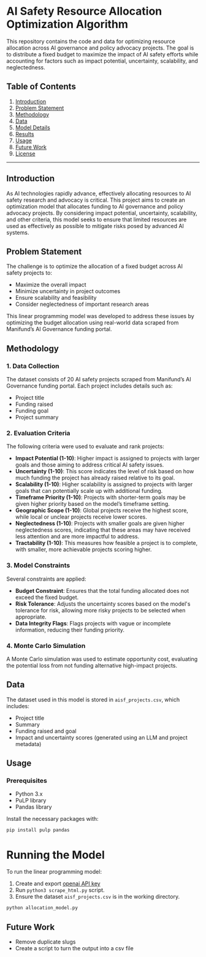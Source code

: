 # AI Safety Resource Allocation Optimization Algorithm

This repository contains the code and data for optimizing resource allocation across AI governance and policy advocacy projects. The goal is to distribute a fixed budget to maximize the impact of AI safety efforts while accounting for factors such as impact potential, uncertainty, scalability, and neglectedness.

## Table of Contents
1. [Introduction](#introduction)
2. [Problem Statement](#problem-statement)
3. [Methodology](#methodology)
4. [Data](#data)
5. [Model Details](#model-details)
6. [Results](#results)
7. [Usage](#usage)
8. [Future Work](#future-work)
9. [License](#license)

---

## Introduction

As AI technologies rapidly advance, effectively allocating resources to AI safety research and advocacy is critical. This project aims to create an optimization model that allocates funding to AI governance and policy advocacy projects. By considering impact potential, uncertainty, scalability, and other criteria, this model seeks to ensure that limited resources are used as effectively as possible to mitigate risks posed by advanced AI systems.

## Problem Statement

The challenge is to optimize the allocation of a fixed budget across AI safety projects to:
- Maximize the overall impact
- Minimize uncertainty in project outcomes
- Ensure scalability and feasibility
- Consider neglectedness of important research areas

This linear programming model was developed to address these issues by optimizing the budget allocation using real-world data scraped from Manifund’s AI Governance funding portal.

## Methodology

### 1. **Data Collection**
The dataset consists of 20 AI safety projects scraped from Manifund’s AI Governance funding portal. Each project includes details such as:
- Project title
- Funding raised
- Funding goal
- Project summary

### 2. **Evaluation Criteria**
The following criteria were used to evaluate and rank projects:
- **Impact Potential (1-10)**: Higher impact is assigned to projects with larger goals and those aiming to address critical AI safety issues.
- **Uncertainty (1-10)**: This score indicates the level of risk based on how much funding the project has already raised relative to its goal.
- **Scalability (1-10)**: Higher scalability is assigned to projects with larger goals that can potentially scale up with additional funding.
- **Timeframe Priority (1-10)**: Projects with shorter-term goals may be given higher priority based on the model’s timeframe setting.
- **Geographic Scope (1-10)**: Global projects receive the highest score, while local or unclear projects receive lower scores.
- **Neglectedness (1-10)**: Projects with smaller goals are given higher neglectedness scores, indicating that these areas may have received less attention and are more impactful to address.
- **Tractability (1-10)**: This measures how feasible a project is to complete, with smaller, more achievable projects scoring higher.

### 3. **Model Constraints**
Several constraints are applied:
- **Budget Constraint**: Ensures that the total funding allocated does not exceed the fixed budget.
- **Risk Tolerance**: Adjusts the uncertainty scores based on the model's tolerance for risk, allowing more risky projects to be selected when appropriate.
- **Data Integrity Flags**: Flags projects with vague or incomplete information, reducing their funding priority.

### 4. **Monte Carlo Simulation**
A Monte Carlo simulation was used to estimate opportunity cost, evaluating the potential loss from not funding alternative high-impact projects.

## Data

The dataset used in this model is stored in `aisf_projects.csv`, which includes:
- Project title
- Summary
- Funding raised and goal
- Impact and uncertainty scores (generated using an LLM and project metadata)

## Usage

### Prerequisites
- Python 3.x
- PuLP library
- Pandas library

Install the necessary packages with:
```bash
pip install pulp pandas
```
# Running the Model

To run the linear programming model:
1. Create and export [openai API key](https://platform.openai.com/docs/quickstart/create-and-export-an-api-key)
2. Run `python3 scrape_html.py` script.
3. Ensure the dataset `aisf_projects.csv` is in the working directory.

```bash
python allocation_model.py
```

## Future Work
- Remove duplicate slugs
- Create a script to turn the output into a csv file
